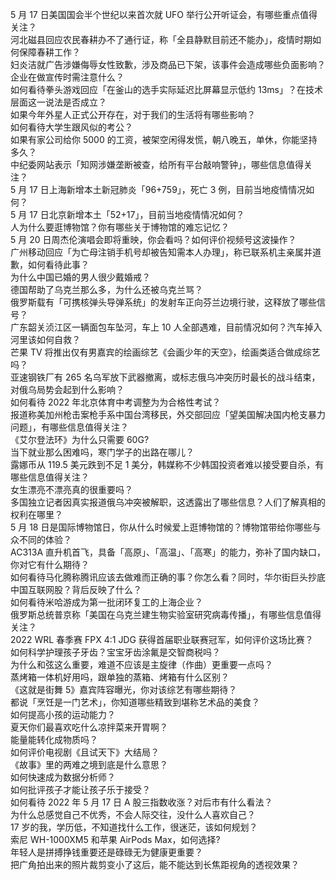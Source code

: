 5 月 17 日美国国会半个世纪以来首次就 UFO 举行公开听证会，有哪些重点值得关注？  
河北磁县回应农民春耕办不了通行证，称「全县静默目前还不能办」，疫情时期如何保障春耕工作？  
妇炎洁就广告涉嫌侮辱女性致歉，涉及商品已下架，该事件会造成哪些负面影响？企业在做宣传时需注意什么？  
如何看待拳头游戏回应「在釜山的选手实际延迟比屏幕显示低约 13ms」？在技术层面这一说法是否成立？  
如果今年外星人正式公开存在，对于我们的生活将有哪些影响？  
如何看待大学生跟风似的考公？  
如果有家公司给你 5000 的工资，被架空闲得发慌，朝八晚五，单休，你能坚持多久？  
中纪委网站表示「知网涉嫌垄断被查，给所有平台敲响警钟」，哪些信息值得关注？  
5 月 17 日上海新增本土新冠肺炎「96+759」，死亡 3 例，目前当地疫情情况如何？  
5 月 17 日北京新增本土「52+17」，目前当地疫情情况如何？  
人为什么要逛博物馆？你有哪些关于博物馆的难忘记忆？  
5 月 20 日周杰伦演唱会即将重映，你会看吗？如何评价视频号这波操作？  
广州移动回应「为亡母注销手机号却被告知需本人办理」，称已联系机主亲属并道歉，如何看待此事？  
为什么中国已婚的男人很少戴婚戒？  
德国帮助了乌克兰那么多，为什么还被乌克兰骂？  
俄罗斯载有「可携核弹头导弹系统」的发射车正向芬兰边境行驶，这释放了哪些信号？  
广东韶关浈江区一辆面包车坠河，车上 10 人全部遇难，目前情况如何？汽车掉入河里该如何自救？  
芒果 TV 将推出仅有男嘉宾的绘画综艺《会画少年的天空》，绘画类适合做成综艺吗？  
亚速钢铁厂有 265 名乌军放下武器撤离，或标志俄乌冲突历时最长的战斗结束，对俄乌局势会起到什么影响？  
如何看待 2022 年北京体育中考调整为为合格性考试？  
报道称美加州枪击案枪手系中国台湾移民，外交部回应「望美国解决国内枪支暴力问题」，有哪些信息值得关注？  
《艾尔登法环》为什么只需要 60G?  
当下就业那么困难吗，寒门学子的出路在哪儿？  
露娜币从 119.5 美元跌到不足 1 美分，韩媒称不少韩国投资者难以接受要自杀，有哪些信息值得关注？  
女生漂亮不漂亮真的很重要吗？  
多国独立记者因真实报道俄乌冲突被解职，这透露出了哪些信息？人们了解真相的权利在哪里？  
5 月 18 日是国际博物馆日，你从什么时候爱上逛博物馆的？博物馆带给你哪些与众不同的体验？  
AC313A 直升机首飞，具备「高原」、「高温」、「高寒」的能力，弥补了国内缺口，你对它有什么期待？  
如何看待马化腾称腾讯应该去做难而正确的事？你怎么看？同时，华尔街巨头抄底中国互联网股？背后反映了什么？  
如何看待米哈游成为第一批闭环复工的上海企业？  
俄罗斯总统普京称「美国在乌克兰建生物实验室研究病毒传播」，有哪些信息值得关注？  
2022 WRL 春季赛 FPX 4:1 JDG 获得首届职业联赛冠军，如何评价这场比赛？  
如何科学护理孩子牙齿？宝宝牙齿涂氟是交智商税吗？  
为什么和弦这么重要，难道不应该是主旋律（作曲）更重要一点吗？  
蒸烤箱一体机好用吗，跟单独的蒸箱、烤箱有什么区别？  
《这就是街舞 5》嘉宾阵容曝光，你对该综艺有哪些期待？  
都说「烹饪是一门艺术」，你知道哪些精致到堪称艺术品的美食？  
如何提高小孩的运动能力？  
夏天你们最喜欢吃什么凉拌菜来开胃啊？  
能量能转化成物质吗？  
如何评价电视剧《且试天下》大结局？  
《故事》里的两难之境到底是什么意思？  
如何快速成为数据分析师？  
如何批评孩子才能让孩子乐于接受？  
如何看待 2022 年 5 月 17 日 A 股三指数收涨？对后市有什么看法？  
为什么总感觉自己不优秀，不会人际交往，没什么人喜欢自己？  
17 岁的我，学历低，不知道找什么工作，很迷茫，该如何规划？  
索尼 WH-1000XM5 和苹果 AirPods Max，如何选择?  
年轻人是拼搏挣钱重要还是碌碌无为健康更重要？  
把广角拍出来的照片裁剪变小了这后，能不能达到长焦距视角的透视效果？  
